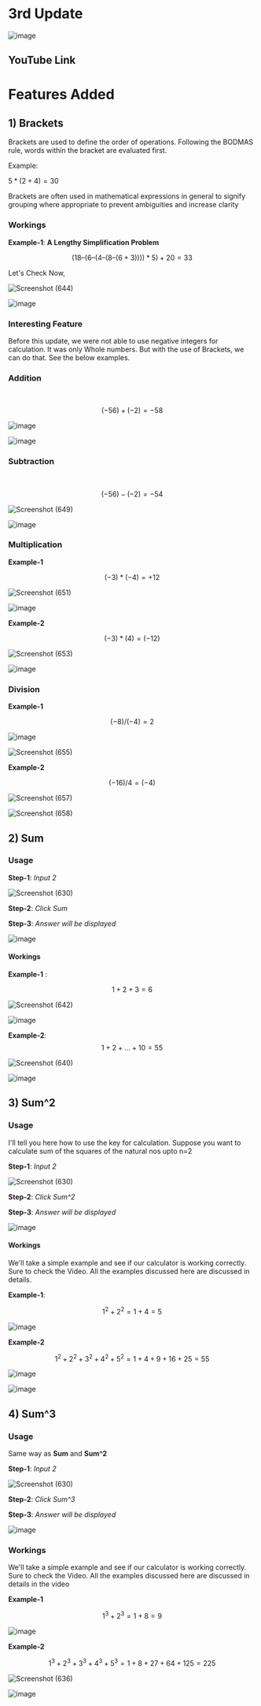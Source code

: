 
# 3rd Update #


![image](https://github.com/Riddhiman2005/Making-my-Own-Calculator/assets/130882317/4204eba1-239a-489d-a869-f3e9215abf88)

## YouTube Link ##



# Features Added #


## 1) Brackets ##

Brackets are used to define the order of operations. 
Following the BODMAS rule, words within the bracket are evaluated first.

Example: 

$5*(2 + 4)=30$ 


Brackets are often used in mathematical expressions in general to signify grouping where appropriate to prevent ambiguities and increase clarity



### Workings ###

**Example-1**: **A Lengthy Simplification Problem**


$$(18 – (6 – (4 – (8 – (6 + 3))))*5)+20= 33$$

Let's Check Now,

![Screenshot (644)](https://github.com/Riddhiman2005/Making-my-Own-Calculator/assets/130882317/8f87789b-4ab0-4874-8bb1-062792d37abf)


![image](https://github.com/Riddhiman2005/Making-my-Own-Calculator/assets/130882317/4717bb03-4ffb-45b9-a033-389eb190d519)




### Interesting Feature ###

Before this update, we were not able to use negative integers for calculation. 
It was only Whole numbers. But with the use of Brackets, we can do that. See the below examples.

### Addition ###  

<br>

$$(-56)+(-2)=-58$$

![image](https://github.com/Riddhiman2005/Making-my-Own-Calculator/assets/130882317/ad9cfd68-8bf8-46f0-b931-f001b9c9a75c)


![image](https://github.com/Riddhiman2005/Making-my-Own-Calculator/assets/130882317/9c08e48d-2ce9-4d76-81cf-2b974fbec918)



### Subtraction ###

<br> 

$$(-56)-(-2)=-54$$

![Screenshot (649)](https://github.com/Riddhiman2005/Making-my-Own-Calculator/assets/130882317/e7bbc079-ba5b-4e21-81fa-914dd7f75e7e)


![image](https://github.com/Riddhiman2005/Making-my-Own-Calculator/assets/130882317/d75eefe2-554d-4440-a3dd-4a30a72ae830)


### Multiplication ###
 
 **Example-1**

$$(-3)*(-4)=+12$$

![Screenshot (651)](https://github.com/Riddhiman2005/Making-my-Own-Calculator/assets/130882317/ee8f20e5-5a7f-423f-a0a7-6fda9ef0e297)


![image](https://github.com/Riddhiman2005/Making-my-Own-Calculator/assets/130882317/d2426374-5dbb-42b1-ac4a-48e28ef6cc89)



**Example-2**

$$(-3)*(4)=(-12)$$

![Screenshot (653)](https://github.com/Riddhiman2005/Making-my-Own-Calculator/assets/130882317/25b8a53d-13c7-46c6-8160-46ecb5a55cee)

![image](https://github.com/Riddhiman2005/Making-my-Own-Calculator/assets/130882317/38adb6a8-ce59-4431-b53d-cea751bc9d1c)


### Division ###


**Example-1**

$$(-8)/(-4)= 2$$

![image](https://github.com/Riddhiman2005/Making-my-Own-Calculator/assets/130882317/4da34315-4d27-428b-8706-6c256aa9e0dc)

![Screenshot (655)](https://github.com/Riddhiman2005/Making-my-Own-Calculator/assets/130882317/1e780343-7de7-444a-93cf-4e34c4f4c47c)


**Example-2**

$$(-16)/4= (-4)$$

![Screenshot (657)](https://github.com/Riddhiman2005/Making-my-Own-Calculator/assets/130882317/d946a176-b306-4e9e-bd78-3f61aa5d2251)

![Screenshot (658)](https://github.com/Riddhiman2005/Making-my-Own-Calculator/assets/130882317/c66883ac-be46-463f-a55f-c15fc89eccd2)




##  2) Sum ##

### Usage ###
**Step-1**: *Input 2* <br>

![Screenshot (630)](https://github.com/Riddhiman2005/Making-my-Own-Calculator/assets/130882317/62967730-897f-44cc-9748-f64a1f1e0d8e)


**Step-2**: *Click Sum* <br>

**Step-3**: *Answer will be displayed* <br>

![image](https://github.com/Riddhiman2005/Making-my-Own-Calculator/assets/130882317/7554bd62-b2e4-4c4f-a6ff-50008318023e)


#### Workings ####

**Example-1** : 
<br>

$$1+2+3=6$$

![Screenshot (642)](https://github.com/Riddhiman2005/Making-my-Own-Calculator/assets/130882317/486b0381-e5b3-43ac-a2c1-7dace2970c73)

![image](https://github.com/Riddhiman2005/Making-my-Own-Calculator/assets/130882317/5f108978-dfbd-4c1a-b6e9-a87f0306c613)


**Example-2**:  $$1+2+...+10=55$$


![Screenshot (640)](https://github.com/Riddhiman2005/Making-my-Own-Calculator/assets/130882317/d3d28fa9-a179-4711-b02a-c0e7ef39fd44)


![image](https://github.com/Riddhiman2005/Making-my-Own-Calculator/assets/130882317/f5375e24-c92e-470e-8421-76563b3c8a84)


## 3) Sum^2 ##

### Usage ###

I'll tell you here how to use the key for calculation.
Suppose you want to calculate sum of the squares of the natural nos upto n=2

**Step-1**: *Input 2* <br>

![Screenshot (630)](https://github.com/Riddhiman2005/Making-my-Own-Calculator/assets/130882317/62967730-897f-44cc-9748-f64a1f1e0d8e)


**Step-2**: *Click Sum^2* <br>

**Step-3**: *Answer will be displayed* <br>

![image](https://github.com/Riddhiman2005/Making-my-Own-Calculator/assets/130882317/b2ebd486-19f1-4f87-b8e7-1d1e1abc9093)

#### Workings ####

We'll take a simple example and see if our calculator is working correctly. Sure to check the Video. All the examples discussed here are discussed in details.

**Example-1**:


$$1^2 + 2^2= 1+4=5$$

![image](https://github.com/Riddhiman2005/Making-my-Own-Calculator/assets/130882317/b2ebd486-19f1-4f87-b8e7-1d1e1abc9093)


**Example-2**

$$1^2+ 2^2+3^2+4^2+5^2= 1+4+9+16+25=55$$

![image](https://github.com/Riddhiman2005/Making-my-Own-Calculator/assets/130882317/ff4100cf-dded-42f3-b26f-72c4182338b1)

![image](https://github.com/Riddhiman2005/Making-my-Own-Calculator/assets/130882317/d0641a19-529a-45fb-b5a5-697cbca5c4cb)


##  4) Sum^3 ##

### Usage ###

Same way as **Sum** and **Sum^2**

**Step-1**: *Input 2* <br>

![Screenshot (630)](https://github.com/Riddhiman2005/Making-my-Own-Calculator/assets/130882317/62967730-897f-44cc-9748-f64a1f1e0d8e)


**Step-2**: *Click Sum^3* <br>

**Step-3**: *Answer will be displayed* <br>

![image](https://github.com/Riddhiman2005/Making-my-Own-Calculator/assets/130882317/02921558-81ae-4d7f-9d6d-933123d8787c)


### Workings ###

We'll take a simple example and see if our calculator is working correctly. Sure to check the Video. All the examples discussed here are discussed in details in the video

**Example-1**

$$1^3 + 2^3= 1+8=9$$

![image](https://github.com/Riddhiman2005/Making-my-Own-Calculator/assets/130882317/00e5b8df-5860-4363-970f-a1d2a0e8ed3e)

**Example-2**

$$1^3+ 2^3+3^3+4^3+5^3=1+8+27+64+125=225$$

![Screenshot (636)](https://github.com/Riddhiman2005/Making-my-Own-Calculator/assets/130882317/7ea3d023-3084-4838-a9d8-e9ae7df0d489)


![image](https://github.com/Riddhiman2005/Making-my-Own-Calculator/assets/130882317/b1c2ea81-6330-4710-81c9-d97e509487e6)





